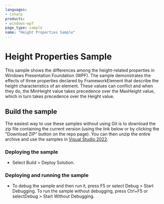 ```yaml
---
languages:
- csharp
products:
- windows-wpf
page_type: sample
name: "Height Properties Sample"
---
```


# Height Properties Sample
This sample shows the differences among the height-related properties in Windows Presentation Foundation (WPF). The sample demonstrates the effects of three properties declared by FrameworkElement that describe the height characteristics of an element. These values can conflict and when they do, the MinHeight value takes precedence over the MaxHeight value, which in turn takes precedence over the Height value.

## Build the sample
The easiest way to use these samples without using Git is to download the zip file containing the current version (using the link below or by clicking the "Download ZIP" button on the repo page). You can then unzip the entire archive and use the samples in [Visual Studio 2022](https://www.visualstudio.com/wpf-vs).

### Deploying the sample
- Select Build > Deploy Solution. 

### Deploying and running the sample
- To debug the sample and then run it, press F5 or select Debug >  Start Debugging. To run the sample without debugging, press Ctrl+F5 or selectDebug > Start Without Debugging. 


